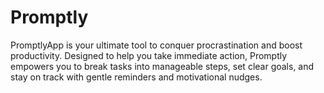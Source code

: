 # Promptly
PromptlyApp is your ultimate tool to conquer procrastination and boost productivity. Designed to help you take immediate action, Promptly empowers you to break tasks into manageable steps, set clear goals, and stay on track with gentle reminders and motivational nudges. 
